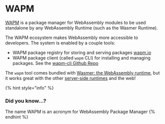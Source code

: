 # WAPM

[WAPM](https://wapm.io) is a package manager for WebAssembly modules to be used standalone by any WebAssembly Runtime (such as the Wasmer Runtime).

The WAPM ecosystem makes WebAssembly more accessible to developers. The system is enabled by a couple tools:

* WAPM package registry for storing and serving packages [wapm.io](https://wapm.io)
* WAPM package client (called `wapm` CLI) for installing and managing packages. See the [wapm-cli Github Repo](https://github.com/wasmerio/wapm-cli)

The `wapm` tool comes bundled with [Wasmer: the WebAssembly runtime](https://wasmer.io), but it works great with the other [server-side runtimes](https://github.com/mbasso/awesome-wasm#non-web-embeddings) and the web!

{% hint style="info" %}
### Did you know...?

The name WAPM is an acronym for WebAssembly Package Manager
{% endhint %}
